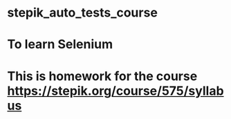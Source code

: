 # stepik_auto_tests_course
# To learn Selenium 
# This is homework for the course https://stepik.org/course/575/syllabus
